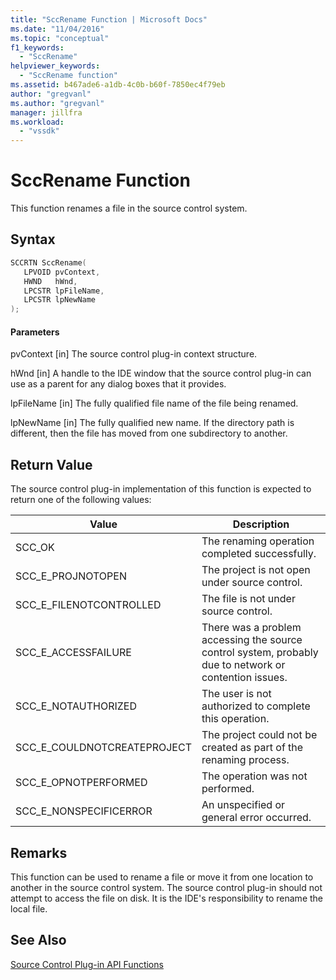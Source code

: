 ```yaml
---
title: "SccRename Function | Microsoft Docs"
ms.date: "11/04/2016"
ms.topic: "conceptual"
f1_keywords:
  - "SccRename"
helpviewer_keywords:
  - "SccRename function"
ms.assetid: b467ade6-a1db-4c0b-b60f-7850ec4f79eb
author: "gregvanl"
ms.author: "gregvanl"
manager: jillfra
ms.workload:
  - "vssdk"
---
```

# SccRename Function
This function renames a file in the source control system.

## Syntax

```cpp
SCCRTN SccRename(
   LPVOID pvContext,
   HWND   hWnd,
   LPCSTR lpFileName,
   LPCSTR lpNewName
);
```

#### Parameters
 pvContext
 [in] The source control plug-in context structure.

 hWnd
 [in] A handle to the IDE window that the source control plug-in can use as a parent for any dialog boxes that it provides.

 lpFileName
 [in] The fully qualified file name of the file being renamed.

 lpNewName
 [in] The fully qualified new name. If the directory path is different, then the file has moved from one subdirectory to another.

## Return Value
 The source control plug-in implementation of this function is expected to return one of the following values:

|Value|Description|
|-----------|-----------------|
|SCC_OK|The renaming operation completed successfully.|
|SCC_E_PROJNOTOPEN|The project is not open under source control.|
|SCC_E_FILENOTCONTROLLED|The file is not under source control.|
|SCC_E_ACCESSFAILURE|There was a problem accessing the source control system, probably due to network or contention issues.|
|SCC_E_NOTAUTHORIZED|The user is not authorized to complete this operation.|
|SCC_E_COULDNOTCREATEPROJECT|The project could not be created as part of the renaming process.|
|SCC_E_OPNOTPERFORMED|The operation was not performed.|
|SCC_E_NONSPECIFICERROR|An unspecified or general error occurred.|

## Remarks
 This function can be used to rename a file or move it from one location to another in the source control system. The source control plug-in should not attempt to access the file on disk. It is the IDE's responsibility to rename the local file.

## See Also
 [Source Control Plug-in API Functions](../extensibility/source-control-plug-in-api-functions.md)